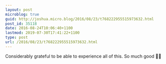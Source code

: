```yaml
---
layout: post
microblog: true
guid: http://joshua.micro.blog/2016/08/23/t768222955515973632.html
post_id: 35118
date: 2016-08-24T10:06:40+1100
lastmod: 2019-07-30T17:41:22+1100
type: post
url: /2016/08/23/t768222955515973632.html
---
```

Considerably grateful to be able to experience all of this. So much good ✌🏼️
